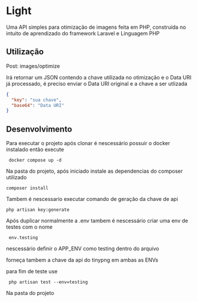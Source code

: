 # Light

Uma API simples para otimização de imagens feita em PHP, construída no intuito de aprendizado do framework Laravel e Linguagem PHP

## Utilização

Post: images/optimize

Irá retornar um JSON contendo a chave utilizada no otimização e o Data URI já processado, é preciso enviar o Data URI original e a chave a ser utlizada

```json 
{
  "key": "sua chave",
  "base64": "Data URI"
}
```

## Desenvolvimento

Para executar o projeto após clonar é nescessário possuir o docker instalado então execute

` docker compose up -d`

Na pasta do projeto, após iniciado instale as dependencias do composer utilizado

` composer install `

Tambem é nescessario executar comando de geração da chave de api

`php artisan key:generate`

Após duplicar normalmente a .env tambem é nescessário criar uma env de testes com o nome 

` env.testing`

nescessário definir o APP_ENV como testing dentro do arquivo

forneça tambem a chave da api do tinypng em ambas as ENVs

para fim de teste use

` php artisan test --env=testing`

Na pasta do projeto
